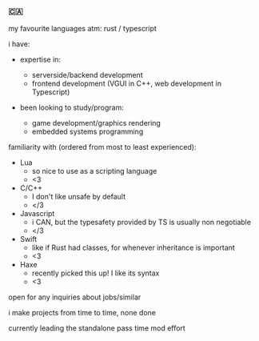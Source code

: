 ### 🇨🇦

my favourite languages atm: rust / typescript

i have:

- expertise in:
  - serverside/backend development
  - frontend development (VGUI in C++, web development in Typescript)

- been looking to study/program:
  - game development/graphics rendering
  - embedded systems programming

familiarity with (ordered from most to least experienced):
  - Lua
    - so nice to use as a scripting language
    - <3
  - C/C++
    - I don't like unsafe by default
    - </3
  - Javascript
    - i CAN, but the typesafety provided by TS is usually non negotiable
    - </3
  - Swift
    - like if Rust had classes, for whenever inheritance is important
    - <3
  - Haxe
    - recently picked this up! I like its syntax
    - <3

open for any inquiries about jobs/similar

i make projects from time to time, none done

currently leading the standalone pass time mod effort
